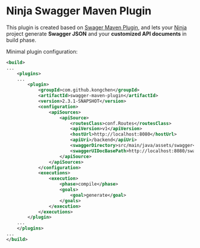 # Ninja Swagger Maven Plugin
This plugin is created based on [Swager Maven Plugin](https://github.com/kongchen/swagger-maven-plugin), and lets your
[Ninja](http://www.ninjaframework.org/) project generate **Swagger JSON** and your **customized API documents** in build phase.

Minimal plugin configuration:

```xml
<build>
...
	<plugins>
	...
		<plugin>
			<groupId>com.github.kongchen</groupId>
			<artifactId>swagger-maven-plugin</artifactId>
			<version>2.3.1-SNAPSHOT</version>
			<configuration>
				<apiSources>
					<apiSource>
						<routesClass>conf.Routes</routesClass>
						<apiVersion>v1</apiVersion>
						<hostUrl>http://localhost:8080</hostUrl>
						<apiUri>/backend</apiUri>
						<swaggerDirectory>src/main/java/assets/swagger</swaggerDirectory>
						<swaggerUIDocBasePath>http://localhost:8080/swagger</swaggerUIDocBasePath>
					</apiSource>
				</apiSources>
			</configuration>
			<executions>
				<execution>
					<phase>compile</phase>
					<goals>
						<goal>generate</goal>
					</goals>
				</execution>
			</executions>
		</plugin>
	...
	</plugins>
...
</build>
```